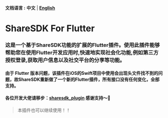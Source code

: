 **文档语言 :** **中文** | **[English](https://github.com/MobClub/ShareSDK-For-Flutter/blob/master/README.md)**

# ShareSDK For Flutter
### 这是一个基于ShareSDK功能的扩展的Flutter插件。使用此插件能够帮助您在使用Flutter开发应用时,快速地实现社会化功能,例如第三方授权登录,获取用户信息以及社交平台的分享等功能。

#### 由于 Flutter 版本问题，该插件在iOS的Swift项目中使用会出现头文件找不到的问题，故ShareSDK重新做了一个新的Flutter插件，所有接口没有任何变化，全部支持。

#### 各位开发大佬请移步：[sharesdk_plugin](https://pub.dev/packages/sharesdk_plugin) 感谢支持～🙏

> 本插件也可以继续使用！！

